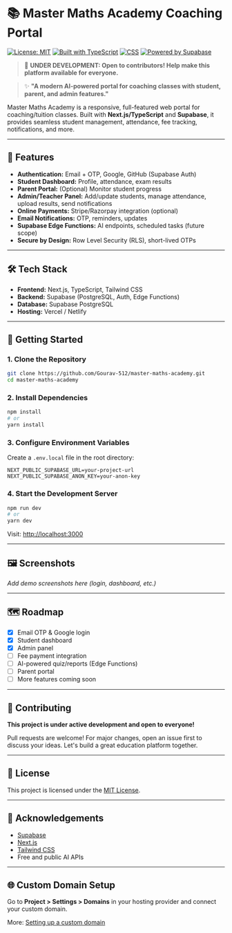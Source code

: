 # 📚 Master Maths Academy Coaching Portal

[![License: MIT](https://img.shields.io/badge/License-MIT-yellow.svg)](LICENSE)
[![Built with TypeScript](https://img.shields.io/badge/TypeScript-95%25-blue)](https://www.typescriptlang.org/)
[![CSS](https://img.shields.io/badge/CSS-3.2%25-blueviolet)](https://developer.mozilla.org/docs/Web/CSS)
[![Powered by Supabase](https://img.shields.io/badge/Backend-Supabase-3FCF8E)](https://supabase.com/)

> 🚧 **UNDER DEVELOPMENT: Open to contributors! Help make this platform available for everyone.**

> ✨ **"A modern AI-powered portal for coaching classes with student, parent, and admin features."**

Master Maths Academy is a responsive, full-featured web portal for coaching/tuition classes. Built with **Next.js/TypeScript** and **Supabase**, it provides seamless student management, attendance, fee tracking, notifications, and more.

---

## 🚀 Features

- **Authentication:** Email + OTP, Google, GitHub (Supabase Auth)
- **Student Dashboard:** Profile, attendance, exam results
- **Parent Portal:** (Optional) Monitor student progress
- **Admin/Teacher Panel:** Add/update students, manage attendance, upload results, send notifications
- **Online Payments:** Stripe/Razorpay integration (optional)
- **Email Notifications:** OTP, reminders, updates
- **Supabase Edge Functions:** AI endpoints, scheduled tasks (future scope)
- **Secure by Design:** Row Level Security (RLS), short-lived OTPs

---

## 🛠️ Tech Stack

- **Frontend:** Next.js, TypeScript, Tailwind CSS
- **Backend:** Supabase (PostgreSQL, Auth, Edge Functions)
- **Database:** Supabase PostgreSQL
- **Hosting:** Vercel / Netlify

---

## 🚦 Getting Started

### 1. Clone the Repository

```bash
git clone https://github.com/Gourav-512/master-maths-academy.git
cd master-maths-academy
```

### 2. Install Dependencies

```bash
npm install
# or
yarn install
```

### 3. Configure Environment Variables

Create a `.env.local` file in the root directory:

```env
NEXT_PUBLIC_SUPABASE_URL=your-project-url
NEXT_PUBLIC_SUPABASE_ANON_KEY=your-anon-key
```

### 4. Start the Development Server

```bash
npm run dev
# or
yarn dev
```

Visit: [http://localhost:3000](http://localhost:3000)

---

## 🖼️ Screenshots

_Add demo screenshots here (login, dashboard, etc.)_

---

## 🗺️ Roadmap

- [x] Email OTP & Google login
- [x] Student dashboard
- [x] Admin panel
- [ ] Fee payment integration
- [ ] AI-powered quiz/reports (Edge Functions)
- [ ] Parent portal
- [ ] More features coming soon

---

## 🤝 Contributing

**This project is under active development and open to everyone!**

Pull requests are welcome! For major changes, open an issue first to discuss your ideas. Let's build a great education platform together.

---

## 📄 License

This project is licensed under the [MIT License](LICENSE).

---

## 🙏 Acknowledgements

- [Supabase](https://supabase.com/)
- [Next.js](https://nextjs.org/)
- [Tailwind CSS](https://tailwindcss.com/)
- Free and public AI APIs

---

## 🌐 Custom Domain Setup

Go to **Project > Settings > Domains** in your hosting provider and connect your custom domain.

More: [Setting up a custom domain](https://docs.lovable.dev/tips-tricks/custom-domain#step-by-step-guide)

